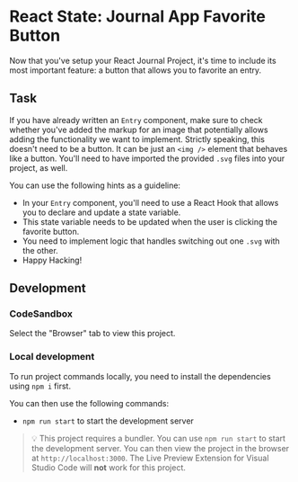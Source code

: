 # React State: Journal App Favorite Button

Now that you've setup your React Journal Project, it's time to include its most important feature: a button that allows you to favorite an entry.

## Task

If you have already written an `Entry` component, make sure to check whether you've added the markup for an image that potentially allows adding the functionality we want to implement. Strictly speaking, this doesn't need to be a button. It can be just an `<img />` element that behaves like a button. You'll need to have imported the provided `.svg` files into your project, as well.

You can use the following hints as a guideline:

- In your `Entry` component, you'll need to use a React Hook that allows you to declare and update a state variable.
- This state variable needs to be updated when the user is clicking the favorite button.
- You need to implement logic that handles switching out one `.svg` with the other.
- Happy Hacking!

## Development

### CodeSandbox

Select the "Browser" tab to view this project.

### Local development

To run project commands locally, you need to install the dependencies using `npm i` first.

You can then use the following commands:

- `npm run start` to start the development server

> 💡 This project requires a bundler. You can use `npm run start` to start the development server. You can then view the project in the browser at `http://localhost:3000`. The Live Preview Extension for Visual Studio Code will **not** work for this project.
